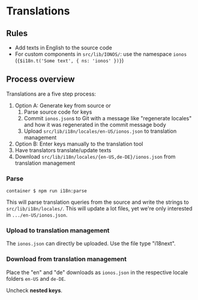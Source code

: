# Translations

## Rules

* Add texts in English to the source code
* For custom components in `src/lib/IONOS/`: use the namespace `ionos` (`{$i18n.t('Some text', { ns: 'ionos' })}`)


## Process overview

Translations are a five step process:

1. Option A: Generate key from source or
   1. Parse source code for keys
   2. Commit `ionos.json`s to Git with a message like "regenerate locales" and how it was regenerated in the commit message body
   3. Upload `src/lib/i18n/locales/en-US/ionos.json` to translation management
2. Option B: Enter keys manually to the translation tool
3. Have translators translate/update texts
4. Download `src/lib/i18n/locales/{en-US,de-DE}/ionos.json` from  translation management

### Parse

```
container $ npm run i18n:parse
```

This will parse translation queries from the source and write the strings to `src/lib/i18n/locales/`. This will update a lot files, yet we're only interested in `.../en-US/ionos.json`.

### Upload to translation management

The `ionos.json` can directly be uploaded. Use the file type "i18next".

### Download from translation management

Place the "en" and "de" downloads as `ionos.json` in the respective locale folders `en-US` and `de-DE`.

Uncheck **nested keys**.
